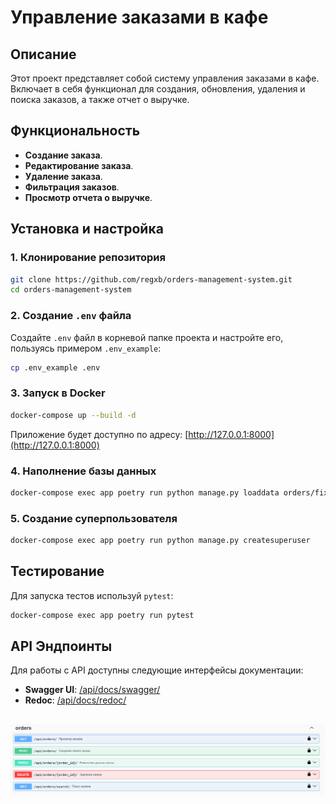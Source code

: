 # Управление заказами в кафе

## Описание
Этот проект представляет собой систему управления заказами в кафе. Включает в себя функционал для создания, обновления, удаления и поиска заказов, а также отчет о выручке.

## Функциональность
- **Создание заказа**.
- **Редактирование заказа**.
- **Удаление заказа**.
- **Фильтрация заказов**.
- **Просмотр отчета о выручке**.

## Установка и настройка
### 1. Клонирование репозитория
```sh
git clone https://github.com/regxb/orders-management-system.git
cd orders-management-system
```

### 2. Создание `.env` файла
Создайте `.env` файл в корневой папке проекта и настройте его, пользуясь примером `.env_example`:
```sh
cp .env_example .env
```

### 3. Запуск в Docker
```sh
docker-compose up --build -d
```
Приложение будет доступно по адресу: [http://127.0.0.1:8000](http://127.0.0.1:8000)

### 4. Наполнение базы данных
```sh
docker-compose exec app poetry run python manage.py loaddata orders/fixtures/orders.json
```

### 5. Создание суперпользователя
```sh
docker-compose exec app poetry run python manage.py createsuperuser
```

## Тестирование
Для запуска тестов используй `pytest`:
```sh
docker-compose exec app poetry run pytest
```

## API Эндпоинты
Для работы с API доступны следующие интерфейсы документации:
- **Swagger UI**: [/api/docs/swagger/](http://127.0.0.1:8000/api/docs/swagger/)
- **Redoc**: [/api/docs/redoc/](http://127.0.0.1:8000/api/docs/redoc/)
##
![Swagger](https://github.com/regxb/orders-management-system/blob/80374a96330c955463829911f099ad439b33aea1/img_1.png)
